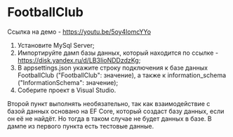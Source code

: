 # FootballClub

Ссылка на демо - https://youtu.be/5oy4lomcYYo

1) Установите MySql Server;
2) Импортируйте дамп базы данных, который находится по ссылке - https://disk.yandex.ru/d/LB3IioNDDzdzKg;
3) В appsettings.json укажите строку подключения к базе данных FootballClub ("FootballClub": значение), а также к information_schema ("InformationSchema": значение);
4) Соберите проект в Visual Studio.

Второй пункт выполнять необязательно, так как взаимодействие с базой данных основано на EF Core, который создаст базу данных, если он её не найдёт. 
Но тогда в таком случае не будет данных в базе. В дампе из первого пункта есть тестовые данные.
